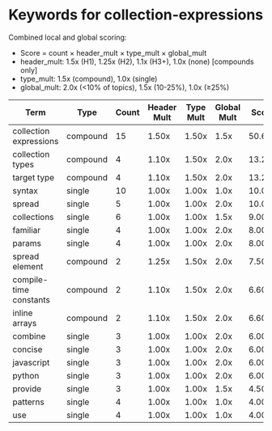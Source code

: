 # Keywords for collection-expressions

Combined local and global scoring:
- Score = count × header_mult × type_mult × global_mult
- header_mult: 1.5x (H1), 1.25x (H2), 1.1x (H3+), 1.0x (none) [compounds only]
- type_mult: 1.5x (compound), 1.0x (single)
- global_mult: 2.0x (<10% of topics), 1.5x (10-25%), 1.0x (≥25%)

| Term | Type | Count | Header Mult | Type Mult | Global Mult | Score |
|------|------|-------|-------------|-----------|-------------|-------|
| collection expressions | compound | 15 | 1.50x | 1.50x | 1.5x | 50.625 |
| collection types | compound | 4 | 1.10x | 1.50x | 2.0x | 13.200 |
| target type | compound | 4 | 1.10x | 1.50x | 2.0x | 13.200 |
| syntax | single | 10 | 1.00x | 1.00x | 1.0x | 10.000 |
| spread | single | 5 | 1.00x | 1.00x | 2.0x | 10.000 |
| collections | single | 6 | 1.00x | 1.00x | 1.5x | 9.000 |
| familiar | single | 4 | 1.00x | 1.00x | 2.0x | 8.000 |
| params | single | 4 | 1.00x | 1.00x | 2.0x | 8.000 |
| spread element | compound | 2 | 1.25x | 1.50x | 2.0x | 7.500 |
| compile-time constants | compound | 2 | 1.10x | 1.50x | 2.0x | 6.600 |
| inline arrays | compound | 2 | 1.10x | 1.50x | 2.0x | 6.600 |
| combine | single | 3 | 1.00x | 1.00x | 2.0x | 6.000 |
| concise | single | 3 | 1.00x | 1.00x | 2.0x | 6.000 |
| javascript | single | 3 | 1.00x | 1.00x | 2.0x | 6.000 |
| python | single | 3 | 1.00x | 1.00x | 2.0x | 6.000 |
| provide | single | 3 | 1.00x | 1.00x | 1.5x | 4.500 |
| patterns | single | 4 | 1.00x | 1.00x | 1.0x | 4.000 |
| use | single | 4 | 1.00x | 1.00x | 1.0x | 4.000 |

